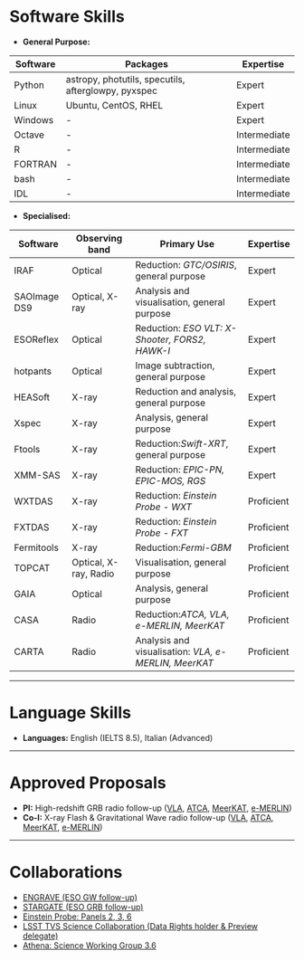 # Software Skills

- **General Purpose:**

| Software | Packages | Expertise |
|----------|----------|----------|
| Python  | astropy, photutils, specutils, afterglowpy, pyxspec  | Expert |
| Linux  | Ubuntu, CentOS, RHEL  | Expert |
| Windows  | - | Expert |
| Octave | - | Intermediate |
| R | - | Intermediate |
| FORTRAN | - | Intermediate |
| bash | - | Intermediate |
| IDL | - | Intermediate |

- **Specialised:**

| Software | Observing band | Primary Use | Expertise |
|----------|----------|----------|----------|
| IRAF  | Optical  | Reduction: _GTC/OSIRIS_, general purpose  | Expert  |
| SAOImage DS9  | Optical, X-ray  | Analysis and visualisation, general purpose  | Expert |
| ESOReflex | Optical  | Reduction: _ESO VLT: X-Shooter, FORS2, HAWK-I_  | Expert |
| hotpants | Optical  | Image subtraction, general purpose  | Expert |
| HEASoft | X-ray  | Reduction and analysis, general purpose  | Expert |
| Xspec | X-ray  | Analysis, general purpose | Expert |
| Ftools | X-ray  | Reduction:_Swift-XRT_, general purpose | Expert |
| XMM-SAS | X-ray  | Reduction: _EPIC-PN, EPIC-MOS, RGS_ | Expert |
| WXTDAS | X-ray | Reduction: _Einstein Probe - WXT_ | Proficient |
| FXTDAS | X-ray | Reduction: _Einstein Probe - FXT_ | Proficient |
| Fermitools | X-ray | Reduction:_Fermi-GBM_  | Proficient  |
| TOPCAT | Optical, X-ray, Radio  | Visualisation, general purpose  | Proficient |
| GAIA | Optical | Analysis, general purpose  | Proficient |
| CASA | Radio  | Reduction:_ATCA, VLA, e-MERLIN, MeerKAT_  | Proficient |
| CARTA | Radio  | Analysis and visualisation: _VLA, e-MERLIN, MeerKAT_  | Proficient |

---

# Language Skills

- **Languages:** English (IELTS 8.5), Italian (Advanced)
 
---

# Approved Proposals

- **PI:** High-redshift GRB radio follow-up ([VLA](https://science.nrao.edu/facilities/vla), [ATCA](https://www.narrabri.atnf.csiro.au/), [MeerKAT](https://www.sarao.ac.za/science/meerkat/about-meerkat/), [e-MERLIN](https://www.e-merlin.ac.uk/))  
- **Co-I:** X-ray Flash & Gravitational Wave radio follow-up ([VLA](https://science.nrao.edu/facilities/vla), [ATCA](https://www.narrabri.atnf.csiro.au/), [MeerKAT](https://www.sarao.ac.za/science/meerkat/about-meerkat/), [e-MERLIN](https://www.e-merlin.ac.uk/))

---

# Collaborations

- [ENGRAVE (ESO GW follow-up)](http://www.engrave-eso.org/)
- [STARGATE (ESO GRB follow-up)](https://indico.in2p3.fr/event/25549/contributions/102089/attachments/66998/93846/Stargate.pdf)
- [Einstein Probe: Panels 2, 3, 6](https://ep.bao.ac.cn/ep/)
- [LSST TVS Science Collaboration (Data Rights holder & Preview delegate)](https://lsst-tvssc.github.io/)
- [Athena: Science Working Group 3.6](https://www.the-athena-x-ray-observatory.eu/en/athena-community)
